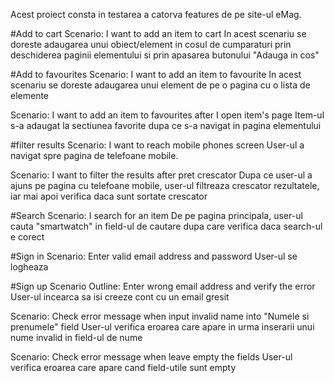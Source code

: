 Acest proiect consta in testarea a catorva features de pe site-ul eMag.

  #Add to cart 
  Scenario: I want to add an item to cart
  In acest scenariu se doreste adaugarea unui obiect/element in cosul de cumparaturi prin deschiderea paginii elementului 
  si prin apasarea butonului "Adauga in cos"

  #Add to favourites
  Scenario: I want to add an item to favourite
  In acest scenariu se doreste adaugarea unui element de pe o pagina cu o lista de elemente

  Scenario: I want to add an item to favourites after I open item's page
  Item-ul s-a adaugat la sectiunea favorite dupa ce s-a navigat in pagina elementului

  #filter results
  Scenario: I want to reach mobile phones screen
  User-ul a navigat spre pagina de telefoane mobile.

  Scenario: I want to filter the results after pret crescator
  Dupa ce user-ul a ajuns pe pagina cu telefoane mobile, user-ul filtreaza crescator rezultatele, iar mai apoi verifica 
  daca sunt sortate crescator

  #Search
  Scenario: I search for an item
  De pe pagina principala, user-ul cauta "smartwatch" in field-ul de cautare dupa care verifica daca search-ul e corect

  #Sign in
  Scenario: Enter valid email address and password
  User-ul se logheaza

  #Sign up
  Scenario Outline: Enter wrong email address and verify the error
  User-ul incearca sa isi creeze cont cu un email gresit
  
  Scenario: Check error message when input invalid name into "Numele si prenumele" field
  User-ul verifica eroarea care apare in urma inserarii unui nume invalid in field-ul de nume
  
  Scenario: Check error message when leave empty the fields
  User-ul verifica eroarea care apare cand field-utile sunt empty 
